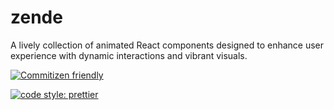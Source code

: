 # zende

A lively collection of animated React components designed to enhance user experience with dynamic interactions and vibrant visuals.

[![Commitizen friendly](https://img.shields.io/badge/commitizen-friendly-brightgreen.svg)](http://commitizen.github.io/cz-cli/)

[![code style: prettier](https://img.shields.io/badge/code_style-prettier-ff69b4.svg?style=flat-square)](https://github.com/prettier/prettier)
